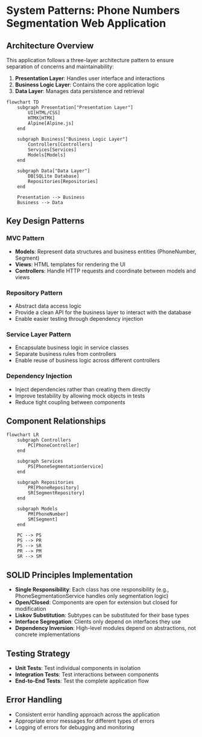 # System Patterns: Phone Numbers Segmentation Web Application

## Architecture Overview

This application follows a three-layer architecture pattern to ensure separation of concerns and maintainability:

1. **Presentation Layer**: Handles user interface and interactions
2. **Business Logic Layer**: Contains the core application logic
3. **Data Layer**: Manages data persistence and retrieval

```mermaid
flowchart TD
    subgraph Presentation["Presentation Layer"]
        UI[HTML/CSS]
        HTMX[HTMX]
        Alpine[Alpine.js]
    end

    subgraph Business["Business Logic Layer"]
        Controllers[Controllers]
        Services[Services]
        Models[Models]
    end

    subgraph Data["Data Layer"]
        DB[SQLite Database]
        Repositories[Repositories]
    end

    Presentation --> Business
    Business --> Data
```

## Key Design Patterns

### MVC Pattern

- **Models**: Represent data structures and business entities (PhoneNumber, Segment)
- **Views**: HTML templates for rendering the UI
- **Controllers**: Handle HTTP requests and coordinate between models and views

### Repository Pattern

- Abstract data access logic
- Provide a clean API for the business layer to interact with the database
- Enable easier testing through dependency injection

### Service Layer Pattern

- Encapsulate business logic in service classes
- Separate business rules from controllers
- Enable reuse of business logic across different controllers

### Dependency Injection

- Inject dependencies rather than creating them directly
- Improve testability by allowing mock objects in tests
- Reduce tight coupling between components

## Component Relationships

```mermaid
flowchart LR
    subgraph Controllers
        PC[PhoneController]
    end

    subgraph Services
        PS[PhoneSegmentationService]
    end

    subgraph Repositories
        PR[PhoneRepository]
        SR[SegmentRepository]
    end

    subgraph Models
        PM[PhoneNumber]
        SM[Segment]
    end

    PC --> PS
    PS --> PR
    PS --> SR
    PR --> PM
    SR --> SM
```

## SOLID Principles Implementation

- **Single Responsibility**: Each class has one responsibility (e.g., PhoneSegmentationService handles only segmentation logic)
- **Open/Closed**: Components are open for extension but closed for modification
- **Liskov Substitution**: Subtypes can be substituted for their base types
- **Interface Segregation**: Clients only depend on interfaces they use
- **Dependency Inversion**: High-level modules depend on abstractions, not concrete implementations

## Testing Strategy

- **Unit Tests**: Test individual components in isolation
- **Integration Tests**: Test interactions between components
- **End-to-End Tests**: Test the complete application flow

## Error Handling

- Consistent error handling approach across the application
- Appropriate error messages for different types of errors
- Logging of errors for debugging and monitoring
